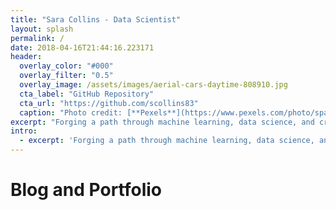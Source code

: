 ```yaml
---
title: "Sara Collins - Data Scientist"
layout: splash
permalink: /
date: 2018-04-16T21:44:16.223171
header:
  overlay_color: "#000"
  overlay_filter: "0.5"
  overlay_image: /assets/images/aerial-cars-daytime-808910.jpg
  cta_label: "GitHub Repository"
  cta_url: "https://github.com/scollins83"
  caption: "Photo credit: [**Pexels**](https://www.pexels.com/photo/sparkler-new-year-s-eve-sylvester-sparks-38196/)"
excerpt: "Forging a path through machine learning, data science, and creativity."
intro: 
  - excerpt: 'Forging a path through machine learning, data science, and creativity. Centered with `type="center"`'
---
```


# Blog and Portfolio